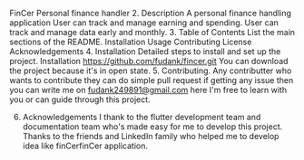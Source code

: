 
FinCer
Personal finance handler
2. Description
A personal finance handling application
User can track and manage earning and spending. 
User can track and manage data early and monthly. 
3. Table of Contents
List the main sections of the README.
Installation
Usage
Contributing
License
Acknowledgements
4. Installation
Detailed steps to install and set up the project.
 Installation https://github.com/fudank/fincer.git
You can download the project because it's in open state. 
5. Contributing. 
Any contributter who wants to contribute they can do simple pull request if getting any issue then you can write me on fudank249891@gmail.com  here I'm free to learn with you or can guide through this project. 

6. Acknowledgements
I thank to the flutter development team and documentation team who's made easy for me to develop this project. 
Thanks to the friends and LinkedIn family who helped me to develop idea like finCerfinCer application. 


